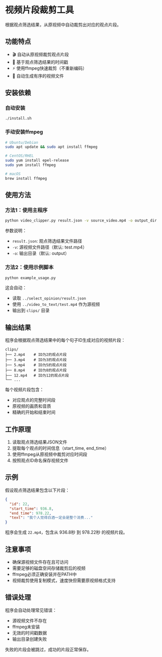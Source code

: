 # 视频片段裁剪工具

根据观点筛选结果，从原视频中自动裁剪出对应的观点片段。

## 功能特点

- 🎬 自动从原视频裁剪观点片段
- 📝 基于观点筛选结果的时间戳
- ⚡ 使用ffmpeg快速裁剪（不重新编码）
- 📁 自动生成有序的视频文件

## 安装依赖

### 自动安装
```bash
./install.sh
```

### 手动安装ffmpeg
```bash
# Ubuntu/Debian
sudo apt update && sudo apt install ffmpeg

# CentOS/RHEL
sudo yum install epel-release
sudo yum install ffmpeg

# macOS
brew install ffmpeg
```

## 使用方法

### 方法1：使用主程序
```bash
python video_clipper.py result.json -v source_video.mp4 -o output_dir
```

参数说明：
- `result.json`: 观点筛选结果文件路径
- `-v`: 源视频文件路径（默认: test.mp4）
- `-o`: 输出目录（默认: output）

### 方法2：使用示例脚本
```bash
python example_usage.py
```

这会自动：
- 读取 `../select_opinion/result.json`
- 使用 `../video_to_text/test.mp4` 作为源视频
- 输出到 `clips/` 目录

## 输出结果

程序会根据观点筛选结果中的每个句子ID生成对应的视频片段：

```
clips/
├── 2.mp4    # ID为2的观点片段
├── 3.mp4    # ID为3的观点片段
├── 5.mp4    # ID为5的观点片段
├── 8.mp4    # ID为8的观点片段
├── 12.mp4   # ID为12的观点片段
└── ...
```

每个视频片段包含：
- 对应观点的完整时间段
- 原视频的画质和音质
- 精确的开始和结束时间

## 工作原理

1. 读取观点筛选结果JSON文件
2. 提取每个观点的时间信息（start_time, end_time）
3. 使用ffmpeg从原视频中裁剪对应时间段
4. 按照观点ID命名保存视频文件

## 示例

假设观点筛选结果包含以下片段：
```json
{
  "id": 22,
  "start_time": 936.8,
  "end_time": 978.22,
  "text": "我个人觉得白酒一定会是整个消费..."
}
```

程序会生成 `22.mp4`，包含从 936.8秒 到 978.22秒 的视频片段。

## 注意事项

- 确保源视频文件存在且可访问
- 需要足够的磁盘空间存储裁剪后的视频
- ffmpeg必须正确安装并在PATH中
- 视频裁剪使用复制模式，速度快但需要原视频格式支持

## 错误处理

程序会自动处理常见错误：
- 源视频文件不存在
- ffmpeg未安装
- 无效的时间戳数据
- 输出目录创建失败

失败的片段会被跳过，成功的片段正常保存。
